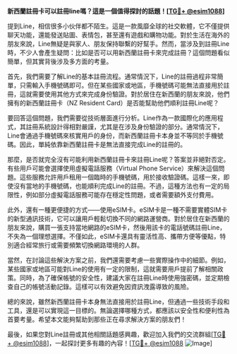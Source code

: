 **新西蘭註冊卡可以註冊line嗎？這是一個值得探討的話題！[[TG💪+ @esim1088](https://t.me/s/esim1088)]**

提到Line，相信很多小伙伴都不陌生。這是一款風靡全球的社交軟體，它不僅提供聊天功能，還能發送貼圖、表情包，甚至還有遊戲和購物功能。對於生活在海外的朋友來說，Line無疑是與家人、朋友保持聯繫的好幫手。然而，當涉及到註冊Line時，不少人會產生疑問：比如是否可以用新西蘭註冊卡來完成註冊？這個問題看似簡單，但其實背後涉及多方面的考量。

首先，我們需要了解Line的基本註冊流程。通常情況下，Line的註冊過程非常簡單，只需輸入手機號碼即可。但在某些國家或地區，手機號碼可能無法直接用於註冊，這就需要使用其他方式來完成身份驗證。對於居住在新西蘭的朋友來說，他們擁有的新西蘭註冊卡（NZ Resident Card）是否能幫助他們順利註冊Line呢？

要回答這個問題，我們需要從技術層面進行分析。Line作為一款國際化的應用程式，其註冊系統設計得相對嚴謹，尤其是在涉及身份驗證的部分。通常情況下，Line會通過手機號碼來核實用戶的身份，而新西蘭註冊卡本身並不等同於手機號碼。因此，單純依靠新西蘭註冊卡是無法直接完成Line的註冊的。

那麼，是否就完全沒有可能利用新西蘭註冊卡來註冊Line呢？答案並非絕對否定。有些用戶可能會選擇使用虛擬電話服務（Virtual Phone Service）來解決這個問題。這些服務允許用戶租用一個臨時的手機號碼，用於接收驗證碼。這樣一來，即使沒有當地的手機號碼，也能順利完成Line的註冊。不過，這種方法也有一定的局限性，例如部分虛擬電話服務可能存在穩定性問題，或者需要額外支付費用。

此外，還有一種更便捷的方式——使用eSIM卡。eSIM卡是一種不需要實體SIM卡的新型通訊技術，它可以讓用戶輕鬆切換不同的網路運營商。對於居住在新西蘭的朋友來說，購買一張支持當地網路的eSIM卡，然後用該卡的電話號碼註冊Line，不失為一個理想選擇。不僅如此，eSIM卡還具有靈活性高、攜帶方便等優點，特別適合經常旅行或需要頻繁切換網路環境的人群。

當然，在討論這些解決方案之前，我們還需要考慮一些實際操作中的細節。例如，某些國家或地區可能對Line的使用有一定的限制，這就需要用戶提前了解相關政策。同時，為了確保帳號的安全性，建議大家在註冊Line時使用強密碼，並定期檢查自己的帳號活動記錄。這樣可以有效避免因資訊洩露導致的風險。

總的來說，雖然新西蘭註冊卡本身無法直接用於註冊Line，但通過一些技術手段和工具，還是可以實現這一目標的。無論選擇哪種方式，都應該以安全性和便利性為首要考量。希望本文能夠幫助到那些正在尋求解決方案的朋友們！

最後，如果您對Line註冊或其他相關話題感興趣，歡迎加入我們的交流群組[[TG💪+ @esim1088](https://t.me/s/esim1088)]，一起探討更多有趣的內容！[[TG💪+ @esim1088](https://t.me/s/esim1088) ![Image](https://i.postimg.cc/4NQfJmqS/Snipaste-2025-05-13-00-14-12.png)]